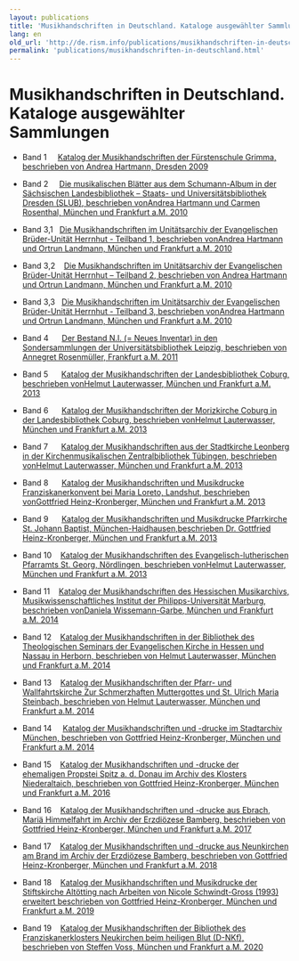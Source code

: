 ```yaml
---
layout: publications
title: 'Musikhandschriften in Deutschland. Kataloge ausgewählter Sammlungen '
lang: en
old_url: 'http://de.rism.info/publications/musikhandschriften-in-deutschland.html'
permalink: 'publications/musikhandschriften-in-deutschland.html'
---
```



# Musikhandschriften in Deutschland. Kataloge ausgewählter Sammlungen 

- Band 1&nbsp; &nbsp; &nbsp;[Katalog der Musikhandschriften der Fürstenschule Grimma, beschrieben von Andrea Hartmann, Dresden 2009](http://nbn-resolving.de/urn:nbn:de:bsz:14-qucosa-24844)

- Band 2&nbsp; &nbsp; &nbsp;[Die musikalischen Blätter aus dem Schumann-Album in der Sächsischen Landesbibliothek – Staats- und Universitätsbibliothek Dresden (SLUB), beschrieben von](http://nbn-resolving.de/urn:nbn:de:bsz:14-qucosa-61887 "Opens external link in new window")[Andrea Hartmann und Carmen Rosenthal, München und Frankfurt a.M. 2010](http://nbn-resolving.de/urn:nbn:de:bsz:14-qucosa-61887 "Opens external link in new window")

- Band 3,1&nbsp; &nbsp;[Die Musikhandschriften im Unitätsarchiv der Evangelischen Brüder-Unität Herrnhut - Teilband 1, beschrieben von](http://nbn-resolving.de/urn:nbn:de:bsz:14-qucosa-62973 "Opens external link in new window")[Andrea Hartmann und Ortrun Landmann, München und Frankfurt a.M. 2010](http://nbn-resolving.de/urn:nbn:de:bsz:14-qucosa-62973 "Opens external link in new window")

- Band 3,2&nbsp; &nbsp;&nbsp;[Die Musikhandschriften im Unitätsarchiv der Evangelischen Brüder-Unität Herrnhut – Teilband 2, beschrieben von&nbsp;](http://nbn-resolving.de/urn:nbn:de:bsz:14-qucosa-64442 "Opens external link in new window")[Andrea Hartmann und Ortrun Landmann, München und Frankfurt a.M. 2010](http://nbn-resolving.de/urn:nbn:de:bsz:14-qucosa-64442 "Opens external link in new window")

- Band 3,3&nbsp;&nbsp;&nbsp;[Die Musikhandschriften im Unitätsarchiv der Evangelischen Brüder-Unität Herrnhut - Teilband 3, beschrieben von](http://nbn-resolving.de/urn:nbn:de:bsz:14-qucosa-64455 "Opens external link in new window")[Andrea Hartmann und Ortrun Landmann, München und Frankfurt a.M. 2010](http://nbn-resolving.de/urn:nbn:de:bsz:14-qucosa-64455 "Opens external link in new window")

- Band 4&nbsp; &nbsp; &nbsp;&nbsp;[Der Bestand N.I. (= Neues Inventar) in den Sondersammlungen der Universitätsbibliothek Leipzig, beschrieben von Annegret Rosenmüller, Frankfurt a.M. 2011](http://nbn-resolving.de/urn:nbn:de:bsz:14-qucosa-69588 "Opens external link in new window")

- Band 5 &nbsp; &nbsp; &nbsp;[Katalog der Musikhandschriften der Landesbibliothek Coburg, beschrieben von](http://nbn-resolving.de/urn:nbn:de:bsz:14-qucosa-113683 "Opens external link in new window")[Helmut Lauterwasser, München und Frankfurt a.M. 2013](http://nbn-resolving.de/urn:nbn:de:bsz:14-qucosa-113683 "Opens external link in new window")

- Band 6 &nbsp; &nbsp; &nbsp;[Katalog der Musikhandschriften der Morizkirche Coburg in der Landesbibliothek Coburg](http://nbn-resolving.de/urn:nbn:de:bsz:14-qucosa-113705 "Opens external link in new window")[, beschrieben von](http://nbn-resolving.de/urn:nbn:de:bsz:14-qucosa-113705 "Opens external link in new window")[Helmut Lauterwasser, München und Frankfurt a.M. 2013](http://nbn-resolving.de/urn:nbn:de:bsz:14-qucosa-113705 "Opens external link in new window")

- Band 7 &nbsp; &nbsp; &nbsp;[Katalog der Musikhandschriften aus der Stadtkirche Leonberg in der Kirchenmusikalischen Zentralbibliothek Tübingen](http://nbn-resolving.de/urn:nbn:de:bsz:14-qucosa-113720 "Opens external link in new window")[, beschrieben von](http://nbn-resolving.de/urn:nbn:de:bsz:14-qucosa-113720 "Opens external link in new window")[Helmut Lauterwasser, München und Frankfurt a.M. 2013](http://nbn-resolving.de/urn:nbn:de:bsz:14-qucosa-113720 "Opens external link in new window")

- Band 8 &nbsp; &nbsp; &nbsp;[Katalog der Musikhandschriften und Musikdrucke Franziskanerkonvent bei Maria Loreto, Landshut](http://nbn-resolving.de/urn:nbn:de:bsz:14-qucosa-125771 "Opens external link in new window")[, beschrieben von](http://nbn-resolving.de/urn:nbn:de:bsz:14-qucosa-125771 "Opens external link in new window")[Gottfried Heinz-Kronberger, München und Frankfurt a.M. 2013](http://nbn-resolving.de/urn:nbn:de:bsz:14-qucosa-125771 "Opens external link in new window")

- Band 9 &nbsp; &nbsp; &nbsp;[Katalog der Musikhandschriften und Musikdrucke Pfarrkirche St. Johann Baptist, München-Haidhausen](http://nbn-resolving.de/urn:nbn:de:bsz:14-qucosa-125785 "Opens external link in new window")[,](http://nbn-resolving.de/urn:nbn:de:bsz:14-qucosa-125785 "Opens external link in new window")[beschrieben Dr. Gottfried Heinz-Kronberger, München und Frankfurt a.M. 2013](http://nbn-resolving.de/urn:nbn:de:bsz:14-qucosa-125785 "Opens external link in new window")&nbsp; &nbsp; &nbsp; &nbsp; &nbsp; &nbsp; &nbsp; &nbsp;&nbsp;

- Band 10 &nbsp; &nbsp;[Katalog der Musikhandschriften des Evangelisch-lutherischen Pfarramts St. Georg, Nördlingen](http://nbn-resolving.de/urn:nbn:de:bsz:14-qucosa-127209 "Opens external link in new window")[, beschrieben von](http://nbn-resolving.de/urn:nbn:de:bsz:14-qucosa-127209 "Opens external link in new window")[Helmut Lauterwasser, München und Frankfurt a.M. 2013](http://nbn-resolving.de/urn:nbn:de:bsz:14-qucosa-127209 "Opens external link in new window")

- Band 11 &nbsp; &nbsp;[Katalog der Musikhandschriften des Hessischen Musikarchivs, Musikwissenschaftliches Institut der Philipps-Universität Marburg](http://nbn-resolving.de/urn:nbn:de:bsz:14-qucosa-137225 "Opens external link in new window")[, beschrieben von](http://nbn-resolving.de/urn:nbn:de:bsz:14-qucosa-137225 "Opens external link in new window")[Daniela Wissemann-Garbe, München und Frankfurt a.M. 2014](http://nbn-resolving.de/urn:nbn:de:bsz:14-qucosa-137225 "Opens external link in new window")

- Band 12&nbsp; &nbsp;&nbsp;[Katalog der Musikhandschriften in der Bibliothek des Theologischen Seminars der Evangelischen Kirche in Hessen und Nassau in Herborn, beschrieben von Helmut Lauterwasser, München und Frankfurt a.M. 2014](http://nbn-resolving.de/urn:nbn:de:bsz:14-qucosa-159327 "Opens external link in new window")

- Band 13&nbsp; &nbsp;&nbsp;[Katalog der Musikhandschriften der Pfarr- und Wallfahrtskirche Zur Schmerzhaften Muttergottes und St. Ulrich Maria Steinbach, beschrieben von Helmut Lauterwasser, München und Frankfurt a.M. 2014](http://nbn-resolving.de/urn:nbn:de:bsz:14-qucosa-159350 "Opens external link in new window")

- Band 14&nbsp; &nbsp; &nbsp;[Katalog der Musikhandschriften und -drucke im Stadtarchiv München, beschrieben von Gottfried Heinz-Kronberger, München und Frankfurt a.M. 2014](http://nbn-resolving.de/urn:nbn:de:bsz:14-qucosa-159334 "Opens external link in new window")

- Band 15 &nbsp; &nbsp;[K](http://nbn-resolving.de/urn:nbn:de:bsz:14-qucosa2-74639 "Opens external link in new window")[atalog der Musikhandschriften und -drucke der ehemaligen&nbsp;Propstei Spitz a. d. Donau im Archiv des Klosters Niederaltaich, beschrieben von Gottfried Heinz-Kronberger, München und Frankfurt a.M. 2016](http://nbn-resolving.de/urn:nbn:de:bsz:14-qucosa2-74639 "Opens external link in new window")

- Band 16&nbsp; &nbsp; [Katalog der Musikhandschriften und -drucke aus Ebrach, Mariä Himmelfahrt im Archiv der Erzdiözese Bamberg, beschrieben von Gottfried Heinz-Kronberger, München und Frankfurt a.M. 2017](http://nbn-resolving.de/urn:nbn:de:bsz:14-qucosa2-168236 "Opens external link in new window")

- Band 17&nbsp; &nbsp;&nbsp;[Katalog der Musikhandschriften und -drucke aus Neunkirchen am Brand im Archiv der Erzdiözese Bamberg, beschrieben von Gottfried Heinz-Kronberger, München und Frankfurt a.M. 2018](http://nbn-resolving.de/urn:nbn:de:bsz:14-qucosa2-320236 "Opens external link in new window")

- Band 18&nbsp; &nbsp; [Katalog der Musikhandschriften und Musikdrucke der Stiftskirche Altötting nach Arbeiten von Nicole Schwindt-Gross (1993) erweitert beschrieben von Gottfried Heinz-Kronberger, München und Frankfurt a.M. 2019](https://nbn-resolving.org/urn:nbn:de:bsz:14-qucosa2-358400 "Opens external link in new window")

- Band 19&nbsp; &nbsp; [Katalog der Musikhandschriften der Bibliothek des Franziskanerklosters Neukirchen beim heiligen Blut (D-NKf), beschrieben von Steffen Voss, München und Frankfurt a.M. 2020](https://nbn-resolving.de/urn:nbn:de:bsz:14-qucosa2-390311)

[
](https://nbn-resolving.de/urn:nbn:de:bsz:14-qucosa2-390311 "Opens external link in new window")

